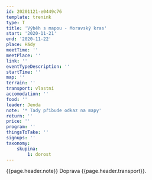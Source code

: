 ```yaml
---
id: 20201121-e0449c76
template: trenink
type: T
title: 'Výběh s mapou - Moravský kras'
start: '2020-11-21'
end: '2020-11-22'
place: Hády
meetTime: ''
meetPlace: ''
link: ''
eventTypeDescription: ''
startTime: ''
map: ''
terrain: ''
transport: vlastní
accomodation: ''
food: ''
leader: Jenda
note: '* Tady přibude odkaz na mapy'
return: ''
price: ''
program: ''
thingsToTake: ''
signups: ''
taxonomy:
    skupina:
        1: dorost
---
```


{{page.header.note}}
 Doprava {{page.header.transport}}.
